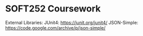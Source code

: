# SOFT252 Coursework
External Libraries:
JUnit4:
https://junit.org/junit4/
JSON-Simple:
https://code.google.com/archive/p/json-simple/
